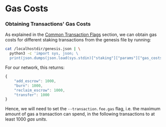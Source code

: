 # Gas Costs

### Obtaining Transactions' Gas Costs

As explained in the [Common Transaction Flags]() section, we can obtain gas costs for different staking transactions from the genesis file by running:

```bash
cat /localhostdir/genesis.json | \
  python3 -c 'import sys, json; \
  print(json.dumps(json.load(sys.stdin)["staking"]["params"]["gas_costs"], indent=4))'
```

For our network, this returns:

```javascript
{
    "add_escrow": 1000,
    "burn": 1000,
    "reclaim_escrow": 1000,
    "transfer": 1000
}
```

Hence, we will need to set the `--transaction.fee.gas` flag, i.e. the maximum amount of gas a transaction can spend, in the following transactions to at least 1000 _gas units_.

